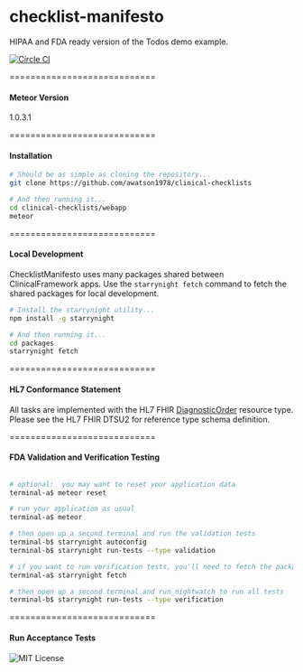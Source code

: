 checklist-manifesto
============================

HIPAA and FDA ready version of the Todos demo example.  

[![Circle CI](https://circleci.com/gh/clinical-meteor/checklist-manifesto/tree/master.svg?style=svg)](https://circleci.com/gh/clinical-meteor/checklist-manifesto/tree/master)

============================
#### Meteor Version

1.0.3.1


============================
#### Installation

````sh
# Should be as simple as cloning the repository...  
git clone https://github.com/awatson1978/clinical-checklists

# And then running it...
cd clinical-checklists/webapp
meteor
````

============================
#### Local Development

ChecklistManifesto uses many packages shared between ClinicalFramework apps.  Use the ``starrynight fetch`` command to fetch the shared packages for local development.

````sh
# Install the starrynight utility...
npm install -g starrynight

# And then running it...
cd packages
starrynight fetch
````


============================
#### HL7 Conformance Statement  

All tasks are implemented with the HL7 FHIR [DiagnosticOrder](https://www.hl7.org/fhir/diagnosticorder.html) resource type.  Please see the HL7 FHIR DTSU2 for reference type schema definition.


============================
#### FDA Validation and Verification Testing

````sh

# optional:  you may want to reset your application data
terminal-a$ meteor reset

# run your application as usual
terminal-a$ meteor

# then open up a second terminal and run the validation tests
terminal-b$ starrynight autoconfig
terminal-b$ starrynight run-tests --type validation

# if you want to run verification tests, you'll need to fetch the packages in the app
terminal-a$ starrynight fetch

# then open up a second terminal and run_nightwatch to run all tests
terminal-b$ starrynight run-tests --type verification
````

============================
#### Run Acceptance Tests

![MIT License](https://img.shields.io/badge/license-MIT-blue.svg)

